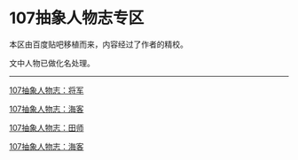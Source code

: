 # 107抽象人物志专区

本区由百度贴吧移植而来，内容经过了作者的精校。

文中人物已做化名处理。

---

[107抽象人物志：将军](./general.md)

[107抽象人物志：海客](./haike.md)

[107抽象人物志：田师](./tianshi.md)

[107抽象人物志：海客](./caishi.md)